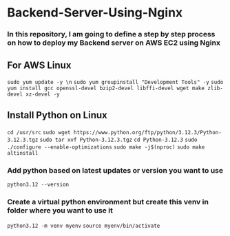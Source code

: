 # Backend-Server-Using-Nginx

### In this repository, I am going to define a step by step process on how to deploy my Backend server on AWS EC2 using Nginx

## For AWS Linux

`sudo yum update -y \n` 
`sudo yum groupinstall "Development Tools" -y`
`sudo yum install gcc openssl-devel bzip2-devel libffi-devel wget make zlib-devel xz-devel -y`

## Install Python on Linux

`cd /usr/src`
`sudo wget https://www.python.org/ftp/python/3.12.3/Python-3.12.3.tgz`
`sudo tar xvf Python-3.12.3.tgz`
`cd Python-3.12.3`
`sudo ./configure --enable-optimizations`
`sudo make -j$(nproc)`
`sudo make altinstall`

### Add python based on latest updates or version you want to use

`python3.12 --version`

### Create a virtual python environment but create this venv in folder where you want to use it

`python3.12 -m venv myenv`
`source myenv/bin/activate`


